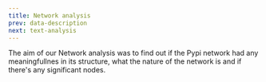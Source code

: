 ```yaml
---
title: Network analysis
prev: data-description
next: text-analysis
---
```

The aim of our Network analysis was to find out if the Pypi network had any meaningfullnes in its structure, what the nature of the network is and if there's any significant nodes.